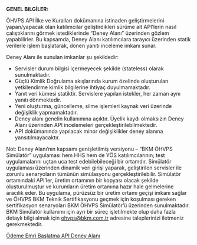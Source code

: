 
**GENEL BiLGİLER:**

ÖHVPS API İlke ve Kuralları dokümanına istinaden geliştirmelerini yapan/yapacak olan katılımcılar geliştirdikleri sürüme ait API’lerin nasıl çalıştıklarını görmek istediklerinde “Deney Alanı” üzerinden gözlem yapabilirler. Bu kapsamda, Deney Alanı katılımcılara tarayıcı üzerinden statik verilerle işlem başlatarak, dönen yanıtı inceleme imkanı sunar.

Deney Alanı ile sunulan imkanlar şu şekildedir: 

- Servisler durum bilgisi içermeyecek şekilde (stateless) olarak sunulmaktadır.
- Güçlü Kimlik Doğrulama akışlarında kurum özelinde oluşturulan yetkilendirme kimlik bilgilerine ihtiyaç duyulmamaktadır.
- Yanıt veri kümesi statiktir. Servislere yapılan istekler, her zaman aynı yanıtı dönmektedir.
- Yeni oluşturma, güncelleme, silme işlemleri kaynak veri üzerinde değişiklik yapmamaktadır.
- Deney alanı genelin kullanımına açıktır. Üyelik kaydı olmaksızın Deney Alanı üzerinden API incelemeleri gerçekleştirilebilmektedir.
- API dokümanında yapılacak minor değişiklikler deney alanına yansıtılmayacaktır.


Not: Deney Alanı’nın kapsamı genişletilmiş versiyonu – “BKM ÖHVPS Simülatör” uygulaması hem HHS hem de YÖS katılımcılarının; test uygulamalarını uçtan uca test edebilebileceği bir ortamdır. Simülatör uygulaması üzerinden dinamik veri girişi yaparak, geliştirilen servisler ile zorunlu senaryoların tümünün simülasyonu gerçekleştirilebilir. Simülatör ortamındaki API’ler, üretim ortamının bir kopyası olacak şekilde oluşturulmuştur ve kurumların üretim ortamına hazır hale gelmelerine aracılık eder. Bu uygulama, pürüzsüz bir üretim ortamı geçişi imkanı sağlar ve ÖHVPS BKM Teknik Sertifikasyonu geçmek için koşulması gereken sertifikasyon senaryoları BKM ÖHVPS Simülatör’ü üzerinden sunulmaktadır. BKM Simülatör kullanımı için ayrı bir süreç işletilmekte olup daha fazla detaylı bilgi almak için ohvps@bkm.com.tr adresine taleplerinizi iletmeniz gerekmektedir.

[Ödeme Emri Başlatma API Deney Alanı](odeme-emri-api.html)
